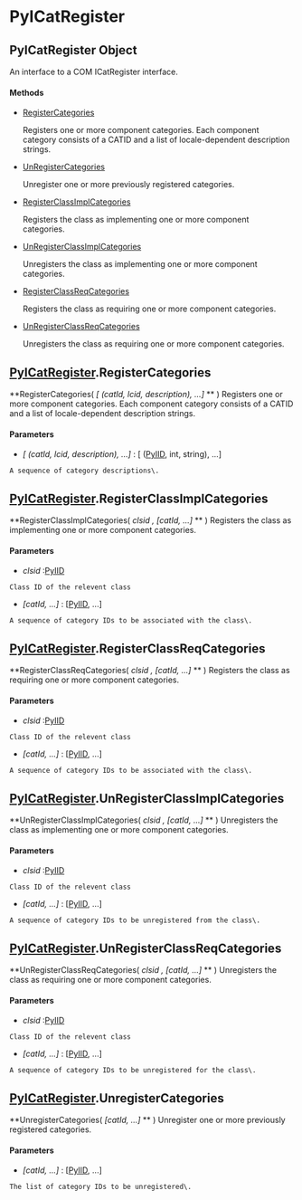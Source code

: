 # PyICatRegister

## PyICatRegister Object

An interface to a COM ICatRegister interface\.

#### Methods


  - [RegisterCategories](PyICatRegister.md#pyicatregisterregistercategories)

    Registers one or more component categories\. Each component category consists of a CATID and a list of locale-dependent description strings\.&nbsp;

  - [UnRegisterCategories](PyICatRegister.md#pyicatregisterunregistercategories)

    Unregister one or more previously registered categories\.&nbsp;

  - [RegisterClassImplCategories](PyICatRegister.md#pyicatregisterregisterclassimplcategories)

    Registers the class as implementing one or more component categories\.&nbsp;

  - [UnRegisterClassImplCategories](PyICatRegister.md#pyicatregisterunregisterclassimplcategories)

    Unregisters the class as implementing one or more component categories\.&nbsp;

  - [RegisterClassReqCategories](PyICatRegister.md#pyicatregisterregisterclassreqcategories)

    Registers the class as requiring one or more component categories\.&nbsp;

  - [UnRegisterClassReqCategories](PyICatRegister.md#pyicatregisterunregisterclassreqcategories)

    Unregisters the class as requiring one or more component categories\.&nbsp;


## [PyICatRegister](#pyicatregister)\.RegisterCategories

 **RegisterCategories\( *\[ \(catId, lcid, description\), \.\.\.\]* ** \)
Registers one or more component categories\. Each component category consists of a CATID and a list of locale-dependent description strings\.

#### Parameters


  -  *\[ \(catId, lcid, description\), \.\.\.\]* : \[ \([PyIID](#pyiid), int, string\), \.\.\.\]

    A sequence of category descriptions\.

## [PyICatRegister](#pyicatregister)\.RegisterClassImplCategories

 **RegisterClassImplCategories\( *clsid*  *, \[catId, \.\.\.\]* ** \)
Registers the class as implementing one or more component categories\.

#### Parameters


  -  *clsid* :[PyIID](#pyiid)

    Class ID of the relevent class

  -  *\[catId, \.\.\.\]* : \[[PyIID](#pyiid), \.\.\.\]

    A sequence of category IDs to be associated with the class\.

## [PyICatRegister](#pyicatregister)\.RegisterClassReqCategories

 **RegisterClassReqCategories\( *clsid*  *, \[catId, \.\.\.\]* ** \)
Registers the class as requiring one or more component categories\.

#### Parameters


  -  *clsid* :[PyIID](#pyiid)

    Class ID of the relevent class

  -  *\[catId, \.\.\.\]* : \[[PyIID](#pyiid), \.\.\.\]

    A sequence of category IDs to be associated with the class\.

## [PyICatRegister](#pyicatregister)\.UnRegisterClassImplCategories

 **UnRegisterClassImplCategories\( *clsid*  *, \[catId, \.\.\.\]* ** \)
Unregisters the class as implementing one or more component categories\.

#### Parameters


  -  *clsid* :[PyIID](#pyiid)

    Class ID of the relevent class

  -  *\[catId, \.\.\.\]* : \[[PyIID](#pyiid), \.\.\.\]

    A sequence of category IDs to be unregistered from the class\.

## [PyICatRegister](#pyicatregister)\.UnRegisterClassReqCategories

 **UnRegisterClassReqCategories\( *clsid*  *, \[catId, \.\.\.\]* ** \)
Unregisters the class as requiring one or more component categories\.

#### Parameters


  -  *clsid* :[PyIID](#pyiid)

    Class ID of the relevent class

  -  *\[catId, \.\.\.\]* : \[[PyIID](#pyiid), \.\.\.\]

    A sequence of category IDs to be unregistered for the class\.

## [PyICatRegister](#pyicatregister)\.UnregisterCategories

 **UnregisterCategories\( *\[catId, \.\.\.\]* ** \)
Unregister one or more previously registered categories\.

#### Parameters


  -  *\[catId, \.\.\.\]* : \[[PyIID](#pyiid), \.\.\.\]

    The list of category IDs to be unregistered\.